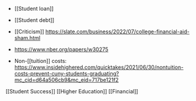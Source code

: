   - [[Student loan]]
  - [[Student debt]]

  - [[Criticism]]
    https://slate.com/business/2022/07/college-financial-aid-sham.html

  - https://www.nber.org/papers/w30275

  - Non-[[tuition]] costs:
    https://www.insidehighered.com/quicktakes/2021/06/30/nontuition-costs-prevent-cuny-students-graduating?mc_cid=d64a506cb9&mc_eid=717be121f2

[[Student Success]] [[Higher Education]]
[[Financial]]